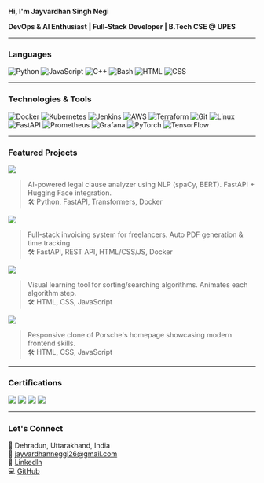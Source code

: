 **Hi, I'm Jayvardhan Singh Negi**

**DevOps & AI Enthusiast | Full-Stack Developer | B.Tech CSE @ UPES**

---

###  Languages

![Python](https://img.shields.io/badge/-Python-000?&logo=Python)
![JavaScript](https://img.shields.io/badge/-JavaScript-000?&logo=JavaScript)
![C++](https://img.shields.io/badge/-C++-000?&logo=c%2b%2b&logoColor=00599C)
![Bash](https://img.shields.io/badge/-Bash-000?&logo=gnu-bash)
![HTML](https://img.shields.io/badge/-HTML-000?&logo=HTML5)
![CSS](https://img.shields.io/badge/-CSS-000?&logo=CSS3)

---

###  Technologies & Tools

![Docker](https://img.shields.io/badge/-Docker-000?&logo=Docker)
![Kubernetes](https://img.shields.io/badge/-Kubernetes-000?&logo=Kubernetes)
![Jenkins](https://img.shields.io/badge/-Jenkins-000?&logo=Jenkins)
![AWS](https://img.shields.io/badge/-AWS-000?&logo=Amazon-AWS&logoColor=F90)
![Terraform](https://img.shields.io/badge/-Terraform-000?&logo=Terraform)
![Git](https://img.shields.io/badge/-Git-000?&logo=Git)
![Linux](https://img.shields.io/badge/-Linux-000?&logo=Linux)
![FastAPI](https://img.shields.io/badge/-FastAPI-000?&logo=fastapi)
![Prometheus](https://img.shields.io/badge/-Prometheus-000?&logo=prometheus)
![Grafana](https://img.shields.io/badge/-Grafana-000?&logo=grafana)
![PyTorch](https://img.shields.io/badge/-PyTorch-000?&logo=PyTorch)
![TensorFlow](https://img.shields.io/badge/-TensorFlow-000?&logo=TensorFlow)

---

### Featured Projects

[![](https://img.shields.io/badge/-📄%20ClauseWise-000)](https://github.com/JayvardhanSinghNegi/ClauseWise)
> AI-powered legal clause analyzer using NLP (spaCy, BERT). FastAPI + Hugging Face integration.  
> 🛠 Python, FastAPI, Transformers, Docker

[![](https://img.shields.io/badge/-🧾%20BillForge-000)](https://github.com/JayvardhanSinghNegi/BillForge)
> Full-stack invoicing system for freelancers. Auto PDF generation & time tracking.  
> 🛠 FastAPI, REST API, HTML/CSS/JS, Docker

[![](https://img.shields.io/badge/-🔍%20DSA%20Visualizer-000)](https://github.com/JayvardhanSinghNegi/DSA-Visualiser)
> Visual learning tool for sorting/searching algorithms. Animates each algorithm step.  
> 🛠 HTML, CSS, JavaScript

[![](https://img.shields.io/badge/-🚘%20Porsche%20Website%20Replica-000)](https://github.com/JayvardhanSinghNegi/Porsche_Website)
> Responsive clone of Porsche's homepage showcasing modern frontend skills.  
> 🛠 HTML, CSS, JavaScript

---

###  Certifications

[![](https://img.shields.io/badge/-🐳%20Docker%20Certified-000)](https://www.linkedin.com/learning/paths/docker-foundations-professional-certificate)
[![](https://img.shields.io/badge/-⚙️%20Jenkins%20Certified-000)](https://www.linkedin.com/learning/certificates/5f285ee14aae5365a6048a4c5c0a97da84022e92665926f38bb0302eb9c53303?trk=share_certificate)
[![](https://img.shields.io/badge/-☸️%20Kubernetes%20Certified-000)](https://learn.kodekloud.com/user/certificate/2b5f0dec-2e51-4cf6-946b-fd2a3a49728e)
[![](https://img.shields.io/badge/-🐍%20Python%20Certified-000)](https://learn.kodekloud.com/user/certificate/84a5a704-e8ce-4b0e-98e4-314b7680a698)

---

###  Let's Connect

📍 Dehradun, Uttarakhand, India  
📧 [jayvardhanneggi26@gmail.com](mailto:jayvardhanneggi26@gmail.com)  
🔗 [LinkedIn](https://www.linkedin.com/in/jayvardhan-singh-negi-b8819824b/)  
💻 [GitHub](https://github.com/JayvardhanSinghNegi)

